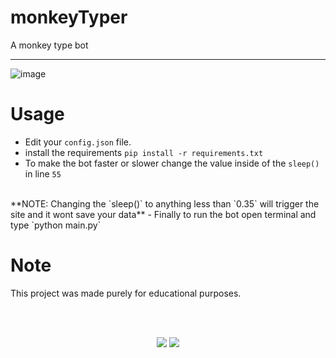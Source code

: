 # monkeyTyper
A monkey type bot

----

![image](https://github.com/unofficialdxnny/monkeyTyper/assets/82535503/b711fc75-8a89-48aa-84f4-40897c21b545)

# Usage

- Edit your `config.json` file.
- install the requirements `pip install -r requirements.txt`
- To make the bot faster or slower change the value inside of the `sleep()` in line `55`
<br>
**NOTE: Changing the `sleep()` to anything less than `0.35` will trigger the site and it wont save your data**
- Finally to run the bot open terminal and type `python main.py`


<br>

# Note

This project was made purely for educational purposes.

<br><br>

<p align="center">
<a href="https://discord.gg/8WyFZF3kqn"><img src="https://dcbadge.vercel.app/api/server/8WyFZF3kqn"></a> <a href="https://instagram.com/unofficialdxnny"><img src="https://img.shields.io/badge/Instagram-E4405F?style=for-the-badge&logo=instagram&logoColor=white">


</p>
